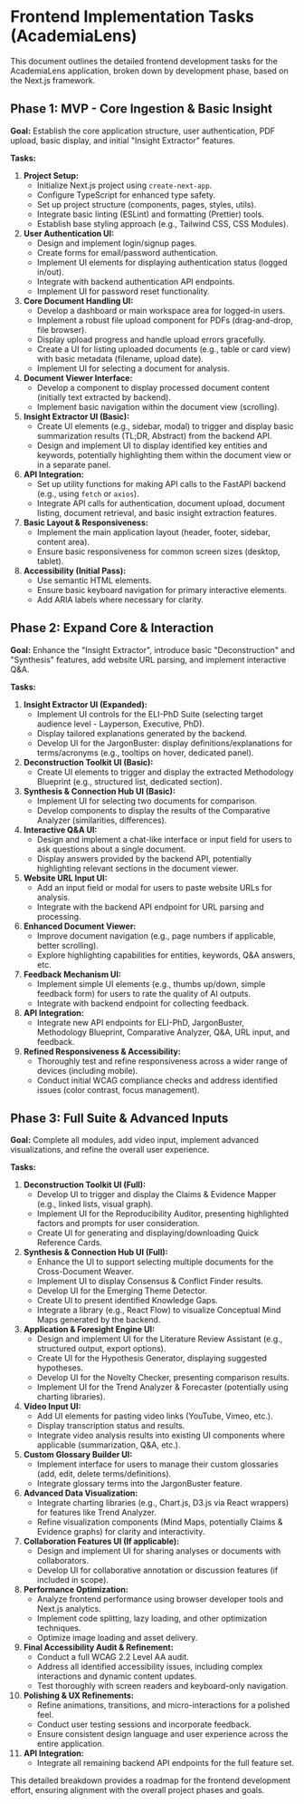 # Frontend Implementation Tasks (AcademiaLens)

This document outlines the detailed frontend development tasks for the AcademiaLens application, broken down by development phase, based on the Next.js framework.

## Phase 1: MVP - Core Ingestion & Basic Insight

**Goal:** Establish the core application structure, user authentication, PDF upload, basic display, and initial "Insight Extractor" features.

**Tasks:**

1.  **Project Setup:**
    *   Initialize Next.js project using `create-next-app`.
    *   Configure TypeScript for enhanced type safety.
    *   Set up project structure (components, pages, styles, utils).
    *   Integrate basic linting (ESLint) and formatting (Prettier) tools.
    *   Establish base styling approach (e.g., Tailwind CSS, CSS Modules).
2.  **User Authentication UI:**
    *   Design and implement login/signup pages.
    *   Create forms for email/password authentication.
    *   Implement UI elements for displaying authentication status (logged in/out).
    *   Integrate with backend authentication API endpoints.
    *   Implement UI for password reset functionality.
3.  **Core Document Handling UI:**
    *   Develop a dashboard or main workspace area for logged-in users.
    *   Implement a robust file upload component for PDFs (drag-and-drop, file browser).
    *   Display upload progress and handle upload errors gracefully.
    *   Create a UI for listing uploaded documents (e.g., table or card view) with basic metadata (filename, upload date).
    *   Implement UI for selecting a document for analysis.
4.  **Document Viewer Interface:**
    *   Develop a component to display processed document content (initially text extracted by backend).
    *   Implement basic navigation within the document view (scrolling).
5.  **Insight Extractor UI (Basic):**
    *   Create UI elements (e.g., sidebar, modal) to trigger and display basic summarization results (TL;DR, Abstract) from the backend API.
    *   Design and implement UI to display identified key entities and keywords, potentially highlighting them within the document view or in a separate panel.
6.  **API Integration:**
    *   Set up utility functions for making API calls to the FastAPI backend (e.g., using `fetch` or `axios`).
    *   Integrate API calls for authentication, document upload, document listing, document retrieval, and basic insight extraction features.
7.  **Basic Layout & Responsiveness:**
    *   Implement the main application layout (header, footer, sidebar, content area).
    *   Ensure basic responsiveness for common screen sizes (desktop, tablet).
8.  **Accessibility (Initial Pass):**
    *   Use semantic HTML elements.
    *   Ensure basic keyboard navigation for primary interactive elements.
    *   Add ARIA labels where necessary for clarity.

## Phase 2: Expand Core & Interaction

**Goal:** Enhance the "Insight Extractor", introduce basic "Deconstruction" and "Synthesis" features, add website URL parsing, and implement interactive Q&A.

**Tasks:**

1.  **Insight Extractor UI (Expanded):**
    *   Implement UI controls for the ELI-PhD Suite (selecting target audience level - Layperson, Executive, PhD).
    *   Display tailored explanations generated by the backend.
    *   Develop UI for the JargonBuster: display definitions/explanations for terms/acronyms (e.g., tooltips on hover, dedicated panel).
2.  **Deconstruction Toolkit UI (Basic):**
    *   Create UI elements to trigger and display the extracted Methodology Blueprint (e.g., structured list, dedicated section).
3.  **Synthesis & Connection Hub UI (Basic):**
    *   Implement UI for selecting two documents for comparison.
    *   Develop components to display the results of the Comparative Analyzer (similarities, differences).
4.  **Interactive Q&A UI:**
    *   Design and implement a chat-like interface or input field for users to ask questions about a single document.
    *   Display answers provided by the backend API, potentially highlighting relevant sections in the document viewer.
5.  **Website URL Input UI:**
    *   Add an input field or modal for users to paste website URLs for analysis.
    *   Integrate with the backend API endpoint for URL parsing and processing.
6.  **Enhanced Document Viewer:**
    *   Improve document navigation (e.g., page numbers if applicable, better scrolling).
    *   Explore highlighting capabilities for entities, keywords, Q&A answers, etc.
7.  **Feedback Mechanism UI:**
    *   Implement simple UI elements (e.g., thumbs up/down, simple feedback form) for users to rate the quality of AI outputs.
    *   Integrate with backend endpoint for collecting feedback.
8.  **API Integration:**
    *   Integrate new API endpoints for ELI-PhD, JargonBuster, Methodology Blueprint, Comparative Analyzer, Q&A, URL input, and feedback.
9.  **Refined Responsiveness & Accessibility:**
    *   Thoroughly test and refine responsiveness across a wider range of devices (including mobile).
    *   Conduct initial WCAG compliance checks and address identified issues (color contrast, focus management).

## Phase 3: Full Suite & Advanced Inputs

**Goal:** Complete all modules, add video input, implement advanced visualizations, and refine the overall user experience.

**Tasks:**

1.  **Deconstruction Toolkit UI (Full):**
    *   Develop UI to trigger and display the Claims & Evidence Mapper (e.g., linked lists, visual graph).
    *   Implement UI for the Reproducibility Auditor, presenting highlighted factors and prompts for user consideration.
    *   Create UI for generating and displaying/downloading Quick Reference Cards.
2.  **Synthesis & Connection Hub UI (Full):**
    *   Enhance the UI to support selecting multiple documents for the Cross-Document Weaver.
    *   Implement UI to display Consensus & Conflict Finder results.
    *   Develop UI for the Emerging Theme Detector.
    *   Create UI to present identified Knowledge Gaps.
    *   Integrate a library (e.g., React Flow) to visualize Conceptual Mind Maps generated by the backend.
3.  **Application & Foresight Engine UI:**
    *   Design and implement UI for the Literature Review Assistant (e.g., structured output, export options).
    *   Create UI for the Hypothesis Generator, displaying suggested hypotheses.
    *   Develop UI for the Novelty Checker, presenting comparison results.
    *   Implement UI for the Trend Analyzer & Forecaster (potentially using charting libraries).
4.  **Video Input UI:**
    *   Add UI elements for pasting video links (YouTube, Vimeo, etc.).
    *   Display transcription status and results.
    *   Integrate video analysis results into existing UI components where applicable (summarization, Q&A, etc.).
5.  **Custom Glossary Builder UI:**
    *   Implement interface for users to manage their custom glossaries (add, edit, delete terms/definitions).
    *   Integrate glossary terms into the JargonBuster feature.
6.  **Advanced Data Visualization:**
    *   Integrate charting libraries (e.g., Chart.js, D3.js via React wrappers) for features like Trend Analyzer.
    *   Refine visualization components (Mind Maps, potentially Claims & Evidence graphs) for clarity and interactivity.
7.  **Collaboration Features UI (If applicable):**
    *   Design and implement UI for sharing analyses or documents with collaborators.
    *   Develop UI for collaborative annotation or discussion features (if included in scope).
8.  **Performance Optimization:**
    *   Analyze frontend performance using browser developer tools and Next.js analytics.
    *   Implement code splitting, lazy loading, and other optimization techniques.
    *   Optimize image loading and asset delivery.
9.  **Final Accessibility Audit & Refinement:**
    *   Conduct a full WCAG 2.2 Level AA audit.
    *   Address all identified accessibility issues, including complex interactions and dynamic content updates.
    *   Test thoroughly with screen readers and keyboard-only navigation.
10. **Polishing & UX Refinements:**
    *   Refine animations, transitions, and micro-interactions for a polished feel.
    *   Conduct user testing sessions and incorporate feedback.
    *   Ensure consistent design language and user experience across the entire application.
11. **API Integration:**
    *   Integrate all remaining backend API endpoints for the full feature set.

This detailed breakdown provides a roadmap for the frontend development effort, ensuring alignment with the overall project phases and goals.
